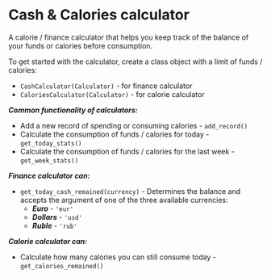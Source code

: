 # Cash & Calories calculator
A calorie / finance calculator that helps you keep track of the balance of your funds or calories before consumption.

To get started with the calculator, create a class object with a limit of funds / calories:
<ul>
  <li><code>CashCalculator(Calculator)</code> - for finance calculator</li>
  <li><code>CaloriesCalculator(Calculator)</code> - for calorie calculator</li>
</ul>

<i><b>Common functionality of calculators:</i></b>
<ul>
  <li>Add a new record of spending or consuming calories - <code>add_record()</code></li>
  <li>Calculate the consumption of funds / calories for today - <code>get_today_stats()</code></li>
  <li>Calculate the consumption of funds / calories for the last week - <code>get_week_stats()</code>
</ul>

<i><b>Finance calculator can:</i></b>
<ul>
  <li><code>get_today_cash_remained(currency)</code> - Determines the balance and accepts the argument of one of the three available currencies:
    <ul>
      <li><i><b>Euro</b></i> - <code>'eur'</code></li>
      <li><i><b>Dollars</b></i> - <code>'usd'</code></li>
      <li><i><b>Ruble</b></i> - <code>'rub'</code></li>
    </ul>
  </li>       
</ul>

<i><b>Calorie calculator can:</i></b>
<ul>
  <li>Calculate how many calories you can still consume today - <code>get_calories_remained()</code></li>
</ul>

